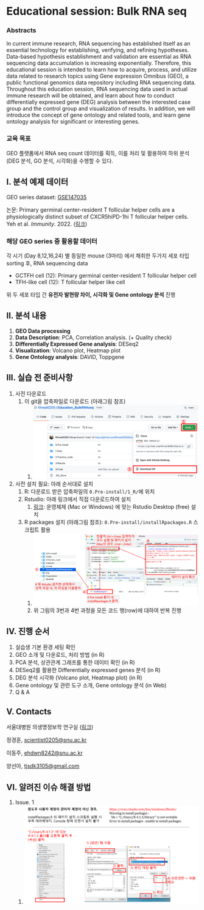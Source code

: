 # Educational session: Bulk RNA seq
### Abstracts

In current immune research, RNA sequencing has established itself as an essential technology for establishing, verifying, and refining hypotheses. Data-based hypothesis establishment and validation are essential as RNA sequencing data accumulation is increasing exponentially. Therefore, this educational session is intended to learn how to acquire, process, and utilize data related to research topics using Gene expression Omnibus (GEO), a public functional genomics data repository including RNA sequencing data. Throughout this education session, RNA sequencing data used in actual immune research will be obtained, and learn about how to conduct differentially expressed gene (DEG) analysis between the interested case group and the control group and visualization of results. In addition, we will introduce the concept of gene ontology and related tools, and learn gene ontology analysis for significant or interesting genes.



### 교육 목표

GEO 플랫폼에서 RNA seq count 데이터를 획득, 이를 처리 및 활용하여 하위 분석(DEG 분석, GO 분석, 시각화)을 수행할 수 있다.





## I. 분석 예제 데이터

GEO series dataset: [GSE147035](https://www.ncbi.nlm.nih.gov/geo/query/acc.cgi?acc=GSE147035 ) 

논문: Primary germinal center-resident T follicular helper cells are a physiologically distinct subset of CXCR5hiPD-1hi T follicular helper cells. Yeh et al. *Immunity*. 2022. ([링크](https://www.sciencedirect.com/science/article/pii/S1074761321005513))



### 해당 GEO series 중 활용할 데이터

각 시기 (Day 8,12,16,24) 별 동일한 mouse (3마리) 에서 채취한 두가지 세포 타입 sorting 후, RNA sequencing data

- GCTFH cell (12): Primary germinal center-resident T follicular helper cell
- TFH-like cell (12): T follicular helper like cell

위 두 세포 타입 간 **유전자 발현량 차이, 시각화 및 Gene ontology 분석** 진행



## II. 분석 내용	

1. **GEO Data processing**
2. **Data Description**: PCA, Correlation analysis. (+ Quality check)
3. **Differentially Expressed Gene analysis**: DESeq2
4. **Visualization**: Volcano plot, Heatmap plot
5. **Gene Ontology analysis**: DAVID, Toppgene



## III. 실습 전 준비사항

1. 사전 다운로드
   1. 이 git을 압축파일로 다운로드 (아래그림 참조)
      1. ![download](png/download.png)
2. 사전 설치 필요:  아래 순서대로 설치 
   1. R: 다운로드 받은 압축파일의 `0.Pre-install/1_R/`에 위치
   2. Rstudio: 아래 링크에서 직접 다운로드하여 설치 
      1. [링크](https://www.rstudio.com/products/rstudio/download/#download): 운영체제 (Mac or Windows) 에 맞는 Rstudio Desktop (free) 설치
   3. R packages 설치 (아래그림 참조):  `0.Pre-install/installRpackages.R` 스크립트 활용
      1. ![download](png/installPackages.png)
      2. 위 그림의 3번과 4번 과정을 모든 코드 행(row)에 대하여 반복 진행





## IV. 진행 순서

1. 실습생 기본 환경 세팅 확인 
2. GEO 소개 및 다운로드, 처리 방법 (in R)
3. PCA 분석, 상관관계 그래프를 통한 데이터 확인 (in R)
4. DESeq2를 활용한 Differentially expressed genes 분석 (in R)
5. DEG 분석 시각화 (Volcano plot, Heatmap plot) (in R)
6. Gene ontology 및 관련 도구 소개, Gene ontology 분석 (in Web)
7. Q & A



## V. Contacts

서울대병원 의생명정보학 연구실 ([링크](https://sites.google.com/view/snuh-bmi-lab/home))

정경훈, scientist0205@snu.ac.kr 

이동주, ehdwn8242@snu.ac.kr 

양선아, tjsdk3105@gmail.com

## VI. 알려진 이슈 해결 방법

1. Issue. 1
   1. ![issue1](png/Issue1.png)



